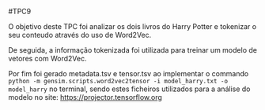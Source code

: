#TPC9

O objetivo deste TPC foi analizar os dois livros do Harry Potter e tokenizar o seu conteudo através do uso de Word2Vec.

De seguida, a informação tokenizada foi utilizada para treinar um modelo de vetores com Word2Vec.

Por fim foi gerado metadata.tsv e tensor.tsv ao implementar o commando ```python -m gensim.scripts.word2vec2tensor -i model_harry.txt -o model_harry``` no terminal, sendo estes ficheiros utilizados para a análise do modelo no site: https://projector.tensorflow.org